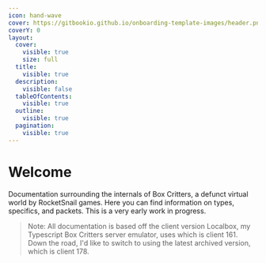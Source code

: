 ```yaml
---
icon: hand-wave
cover: https://gitbookio.github.io/onboarding-template-images/header.png
coverY: 0
layout:
  cover:
    visible: true
    size: full
  title:
    visible: true
  description:
    visible: false
  tableOfContents:
    visible: true
  outline:
    visible: true
  pagination:
    visible: true
---
```


# Welcome

Documentation surrounding the internals of Box Critters, a defunct virtual world by RocketSnail games. Here you can find information on types, specifics, and packets. This is a very early work in progress.

> Note: All documentation is based off the client version Localbox, my Typescript Box Critters server emulator, uses which is client 161. Down the road, I'd like to switch to using the latest archived version, which is client 178.
